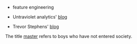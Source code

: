 


* feature engineering

* Untraviolet analytics' [blog](http://www.ultravioletanalytics.com/2014/11/05/kaggle-titanic-competition-part-iii-variable-transformations/)
* Trevor Stephens' [blog](http://trevorstephens.com/kaggle-titanic-tutorial/r-part-4-feature-engineering/)

The title [master](https://en.wikipedia.org/wiki/Master_(form_of_address)) refers to boys who have not entered society.
